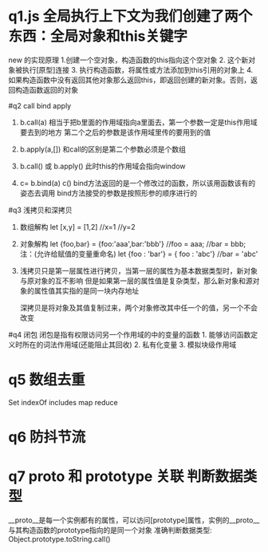 # q1.js 全局执行上下文为我们创建了两个东西：全局对象和this关键字
  new 的实现原理
    1.创建一个空对象，构造函数的this指向这个空对象
    2. 这个新对象被执行[原型]连接
    3. 执行构造函数，将属性或方法添加到this引用的对象上
    4. 如果构造函数中没有返回其他对象那么返回this，即返回创建的新对象。否则，返回构造函数返回的对象

#q2 call bind apply
 1. b.call(a) 相当于把b里面的作用域指向a里面去，第一个参数一定是this作用域要去到的地方
  第二个之后的参数是该作用域里传的要用到的值

2. b.apply(a,[]) 和call的区别是第二个参数必须是个数组

3. b.call() 或 b.apply() 此时this的作用域会指向window

4. c= b.bind(a)
   c()
   bind方法返回的是一个修改过的函数，所以该用函数该有的姿态去调用
   bind方法接受的参数是按照形参的顺序进行的

#q3 浅拷贝和深拷贝
  1. 数组解构
    let [x,y] = [1,2]
      //x=1
      //y=2
  2. 对象解构
    let {foo,bar} = {foo:'aaa',bar:'bbb'}
    //foo = aaa;
    //bar = bbb;
    注：(允许给赋值的变量重命名)
    let {foo : 'bar'} = { foo : 'abc'}
    //bar = 'abc'
  3. 浅拷贝只是第一层属性进行拷贝，当第一层的属性为基本数据类型时，新对象与原对象的互不影响
     但是如果第一层的属性值是复杂类型，那么新对象和源对象的属性值其实指的是同一块内存地址

     深拷贝是将对象及其值复制过来，两个对象修改其中任一个的值，另一个不会改变

#q4 闭包
  闭包是指有权限访问另一个作用域的中的变量的函数
    1. 能够访问函数定义时所在的词法作用域(还能阻止其回收)
    2. 私有化变量
    3. 模拟块级作用域

# q5 数组去重
  Set indexOf includes map reduce

# q6 防抖节流

# q7 __proto__ 和 prototype 关联  判断数据类型
  __proto__是每一个实例都有的属性，可以访问[prototype]属性，实例的__proto__与其构造函数的prototype指向的是同一个对象
  准确判断数据类型:
    Object.prototype.toString.call()